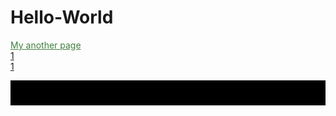 <head>
  <link rel="stylesheet" href="test.css">
</head>

# Hello-World
<a style="color:rgb(64,128,64);" href="http://worldofchaos.github.io">My another page</a><br>
<a href="https://dolmangksun.github.io/1/">1</a>
<br><a href="1.html">1</a>
<br><div style="background-color:black;color:white;padding:20px;"></div>
